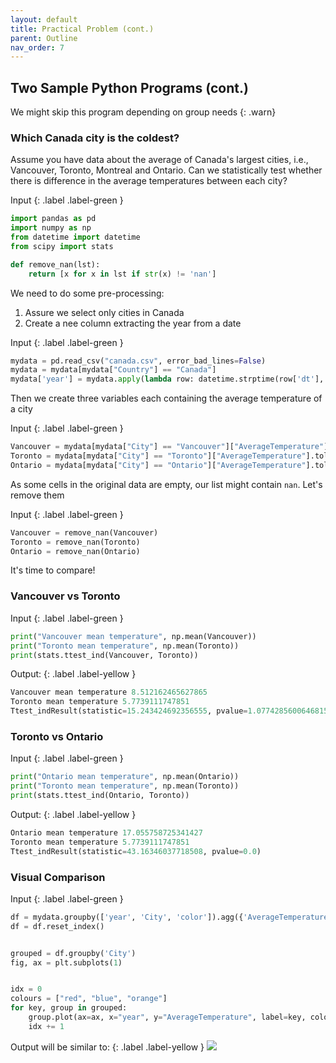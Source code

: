 ```yaml
---
layout: default
title: Practical Problem (cont.)
parent: Outline
nav_order: 7
---
```


## Two Sample Python Programs (cont.)

We might skip this program depending on group needs
{: .warn}

### Which Canada city is the coldest?

Assume you have data about the average of Canada's largest cities, i.e., Vancouver, Toronto, Montreal and Ontario.
Can we statistically test whether there is difference in the average temperatures between each city?

Input
{: .label .label-green }
```python
import pandas as pd
import numpy as np
from datetime import datetime
from scipy import stats

def remove_nan(lst):
    return [x for x in lst if str(x) != 'nan']
```


We need to do some pre-processing:
1. Assure we select only cities in Canada
1. Create a nee column extracting the year from a date

Input
{: .label .label-green }
```python
mydata = pd.read_csv("canada.csv", error_bad_lines=False)
mydata = mydata[mydata["Country"] == "Canada"]
mydata['year'] = mydata.apply(lambda row: datetime.strptime(row['dt'], '%Y-%m-%d').year, axis = 1)
```

Then we create three variables each containing the average temperature of a city

Input
{: .label .label-green }
```python
Vancouver = mydata[mydata["City"] == "Vancouver"]["AverageTemperature"].tolist()
Toronto = mydata[mydata["City"] == "Toronto"]["AverageTemperature"].tolist()
Ontario = mydata[mydata["City"] == "Ontario"]["AverageTemperature"].tolist()
```

As some cells in the original data are empty, our list might contain `nan`. Let's remove them

Input
{: .label .label-green }
```python
Vancouver = remove_nan(Vancouver)
Toronto = remove_nan(Toronto)
Ontario = remove_nan(Ontario)
```

It's time to compare!

### Vancouver vs Toronto


Input
{: .label .label-green }
```python
print("Vancouver mean temperature", np.mean(Vancouver))
print("Toronto mean temperature", np.mean(Toronto))
print(stats.ttest_ind(Vancouver, Toronto))
```

Output:
{: .label .label-yellow }
```python
Vancouver mean temperature 8.512162465627865
Toronto mean temperature 5.7739111747851
Ttest_indResult(statistic=15.243424692356555, pvalue=1.0774285600646815e-51)
```

### Toronto vs Ontario

Input
{: .label .label-green }
```python
print("Ontario mean temperature", np.mean(Ontario))
print("Toronto mean temperature", np.mean(Toronto))
print(stats.ttest_ind(Ontario, Toronto))
```

Output:
{: .label .label-yellow }
```python
Ontario mean temperature 17.055758725341427
Toronto mean temperature 5.7739111747851
Ttest_indResult(statistic=43.16346037718508, pvalue=0.0)
```

### Visual Comparison

Input
{: .label .label-green }
```python
df = mydata.groupby(['year', 'City', 'color']).agg({'AverageTemperature' : 'mean'})
df = df.reset_index()


grouped = df.groupby('City')
fig, ax = plt.subplots(1)


idx = 0
colours = ["red", "blue", "orange"]
for key, group in grouped:
    group.plot(ax=ax, x="year", y="AverageTemperature", label=key, color=colours[idx])
    idx += 1
```

Output will be similar to:
{: .label .label-yellow }
<img src="{{site.baseurl}}/content/figures/cities.png">